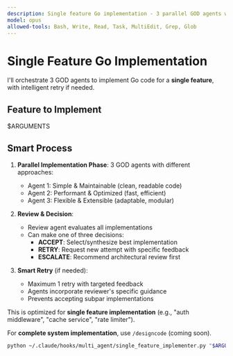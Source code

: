 ```yaml
---
description: Single feature Go implementation - 3 parallel GOD agents with smart retry
model: opus
allowed-tools: Bash, Write, Read, Task, MultiEdit, Grep, Glob
---
```


# Single Feature Go Implementation

I'll orchestrate 3 GOD agents to implement Go code for a **single feature**, with intelligent retry if needed.

## Feature to Implement
$ARGUMENTS

## Smart Process

1. **Parallel Implementation Phase**: 3 GOD agents with different approaches:
   - Agent 1: Simple & Maintainable (clean, readable code)
   - Agent 2: Performant & Optimized (fast, efficient)
   - Agent 3: Flexible & Extensible (adaptable, modular)

2. **Review & Decision**:
   - Review agent evaluates all implementations
   - Can make one of three decisions:
     - **ACCEPT**: Select/synthesize best implementation
     - **RETRY**: Request new attempt with specific feedback
     - **ESCALATE**: Recommend architectural review first

3. **Smart Retry** (if needed):
   - Maximum 1 retry with targeted feedback
   - Agents incorporate reviewer's specific guidance
   - Prevents accepting subpar implementations

This is optimized for **single feature implementation** (e.g., "auth middleware", "cache service", "rate limiter").

For **complete system implementation**, use `/designcode` (coming soon).

```bash
python ~/.claude/hooks/multi_agent/single_feature_implementer.py "$ARGUMENTS"
```